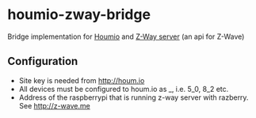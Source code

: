 houmio-zway-bridge
==================

Bridge implementation for [Houmio](http://houm.io) and [Z-Way server](http://z-wave.me) (an api for Z-Wave)

Configuration
-------------

* Site key is needed from http://houm.io
* All devices must be configured to houm.io as <devicenumber>_<instancenumber>, i.e. 5_0, 8_2 etc.
* Address of the raspberrypi that is running z-way server with razberry. See http://z-wave.me
